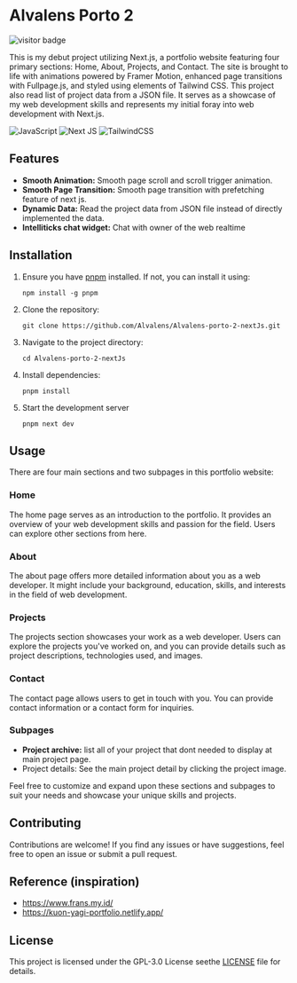 # Alvalens Porto 2

![visitor badge](https://visitor-badge.laobi.icu/badge?page_id=aleph-discord-bot.visitor-badge)

This is my debut project utilizing Next.js, a portfolio website featuring four primary sections: Home, About, Projects, and Contact. The site is brought to life with animations powered by Framer Motion, enhanced page transitions with Fullpage.js, and styled using elements of Tailwind CSS. This project also read list of project data from a JSON file. It serves as a showcase of my web development skills and represents my initial foray into web development with Next.js.

![JavaScript](https://img.shields.io/badge/javascript-%23323330.svg?style=for-the-badge&logo=javascript&logoColor=%23F7DF1E) ![Next JS](https://img.shields.io/badge/Next-black?style=for-the-badge&logo=next.js&logoColor=white) ![TailwindCSS](https://img.shields.io/badge/tailwindcss-%2338B2AC.svg?style=for-the-badge&logo=tailwind-css&logoColor=white)

## Features

* **Smooth Animation:** Smooth page scroll and scroll trigger animation.
* **Smooth Page Transition:** Smooth page transition with prefetching feature of next js.
* **Dynamic Data:** Read the project data from JSON file instead of directly implemented the data.
* **Intelliticks chat widget:** Chat with owner of the web realtime

## Installation

1. Ensure you have [pnpm](https://pnpm.io/) installed. If not, you can install it using:

   ```shell
   npm install -g pnpm
   ```
2. Clone the repository:

   ```shell
   git clone https://github.com/Alvalens/Alvalens-porto-2-nextJs.git
   ```
3. Navigate to the project directory:

   ```shell
   cd Alvalens-porto-2-nextJs
   ```
4. Install dependencies:

   ```
   pnpm install
   ```
5. Start the development server

   ```shell
   pnpm next dev
   ```

## Usage

There are four main sections and two subpages in this portfolio website:

### Home

The home page serves as an introduction to the portfolio. It provides an overview of your web development skills and passion for the field. Users can explore other sections from here.

### About

The about page offers more detailed information about you as a web developer. It might include your background, education, skills, and interests in the field of web development.

### Projects

The projects section showcases your work as a web developer. Users can explore the projects you've worked on, and you can provide details such as project descriptions, technologies used, and images.

### Contact

The contact page allows users to get in touch with you. You can provide contact information or a contact form for inquiries.

### Subpages

- **Project archive:** list all of your project that dont needed to display at main project page.
- Project details: See the main project detail by clicking the project image.

Feel free to customize and expand upon these sections and subpages to suit your needs and showcase your unique skills and projects.

## Contributing

Contributions are welcome! If you find any issues or have suggestions, feel free to open an issue or submit a pull request.

## Reference (inspiration)

- https://www.frans.my.id/
- https://kuon-yagi-portfolio.netlify.app/

## License

This project is licensed under the GPL-3.0 License seethe [LICENSE](LICENSE) file for details.
